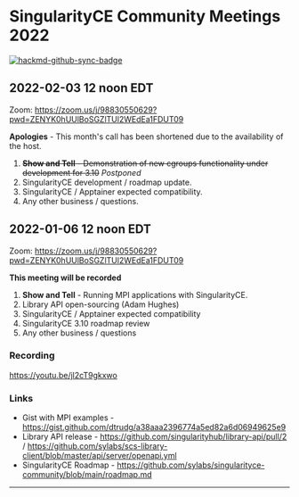 # SingularityCE Community Meetings 2022

[![hackmd-github-sync-badge](https://hackmd.io/RdiB9hOBRk66H3ymPWbXaw/badge)](https://hackmd.io/RdiB9hOBRk66H3ymPWbXaw)

## 2022-02-03 12 noon EDT

Zoom: https://zoom.us/j/98830550629?pwd=ZENYK0hUUlBoSGZlTUl2WEdEa1FDUT09

**Apologies** - This month's call has been shortened due to the availability of the host.

1. ~~**Show and Tell** - Demonstration of new cgroups functionality under development for 3.10~~ _Postponed_
2. SingularityCE development / roadmap update.
3. SingularityCE / Apptainer expected compatibility.
5. Any other business / questions.


## 2022-01-06 12 noon EDT

Zoom: https://zoom.us/j/98830550629?pwd=ZENYK0hUUlBoSGZlTUl2WEdEa1FDUT09

**This meeting will be recorded**

1. **Show and Tell** - Running MPI applications with SingularityCE.
2. Library API open-sourcing (Adam Hughes)
3. SingularityCE / Apptainer expected compatibility
4. SingularityCE 3.10 roadmap review
5. Any other business / questions

### Recording

https://youtu.be/jl2cT9gkxwo

### Links

* Gist with MPI examples - https://gist.github.com/dtrudg/a38aaa2396774a5ed82a6d06949625e9
* Library API release - https://github.com/singularityhub/library-api/pull/2 / https://github.com/sylabs/scs-library-client/blob/master/api/server/openapi.yml
* SingularityCE Roadmap - https://github.com/sylabs/singularityce-community/blob/main/roadmap.md

-----